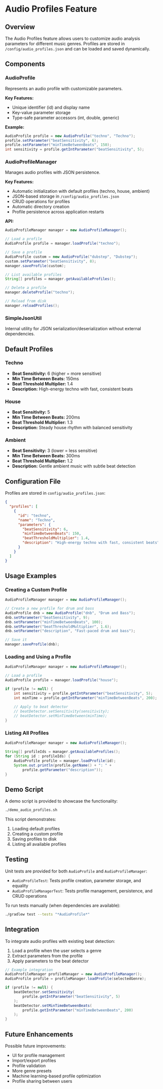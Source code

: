# Audio Profiles Feature

## Overview

The Audio Profiles feature allows users to customize audio analysis parameters for different music genres. Profiles are stored in `/config/audio_profiles.json` and can be loaded and saved dynamically.

## Components

### AudioProfile

Represents an audio profile with customizable parameters.

**Key Features:**
- Unique identifier (id) and display name
- Key-value parameter storage
- Type-safe parameter accessors (int, double, generic)

**Example:**
```java
AudioProfile profile = new AudioProfile("techno", "Techno");
profile.setParameter("beatSensitivity", 6);
profile.setParameter("minTimeBetweenBeats", 150);
int sensitivity = profile.getIntParameter("beatSensitivity", 5);
```

### AudioProfileManager

Manages audio profiles with JSON persistence.

**Key Features:**
- Automatic initialization with default profiles (techno, house, ambient)
- JSON-based storage in `/config/audio_profiles.json`
- CRUD operations for profiles
- Automatic directory creation
- Profile persistence across application restarts

**API:**
```java
AudioProfileManager manager = new AudioProfileManager();

// Load a profile
AudioProfile profile = manager.loadProfile("techno");

// Save a profile
AudioProfile custom = new AudioProfile("dubstep", "Dubstep");
custom.setParameter("beatSensitivity", 8);
manager.saveProfile(custom);

// List available profiles
String[] profiles = manager.getAvailableProfiles();

// Delete a profile
manager.deleteProfile("techno");

// Reload from disk
manager.reloadProfiles();
```

### SimpleJsonUtil

Internal utility for JSON serialization/deserialization without external dependencies.

## Default Profiles

### Techno
- **Beat Sensitivity:** 6 (higher = more sensitive)
- **Min Time Between Beats:** 150ms
- **Beat Threshold Multiplier:** 1.4
- **Description:** High-energy techno with fast, consistent beats

### House
- **Beat Sensitivity:** 5
- **Min Time Between Beats:** 200ms
- **Beat Threshold Multiplier:** 1.3
- **Description:** Steady house rhythm with balanced sensitivity

### Ambient
- **Beat Sensitivity:** 3 (lower = less sensitive)
- **Min Time Between Beats:** 300ms
- **Beat Threshold Multiplier:** 1.2
- **Description:** Gentle ambient music with subtle beat detection

## Configuration File

Profiles are stored in `config/audio_profiles.json`:

```json
{
  "profiles": [
    {
      "id": "techno",
      "name": "Techno",
      "parameters": {
        "beatSensitivity": 6,
        "minTimeBetweenBeats": 150,
        "beatThresholdMultiplier": 1.4,
        "description": "High-energy techno with fast, consistent beats"
      }
    }
  ]
}
```

## Usage Examples

### Creating a Custom Profile

```java
AudioProfileManager manager = new AudioProfileManager();

// Create a new profile for drum and bass
AudioProfile dnb = new AudioProfile("dnb", "Drum and Bass");
dnb.setParameter("beatSensitivity", 9);
dnb.setParameter("minTimeBetweenBeats", 100);
dnb.setParameter("beatThresholdMultiplier", 1.6);
dnb.setParameter("description", "Fast-paced drum and bass");

// Save it
manager.saveProfile(dnb);
```

### Loading and Using a Profile

```java
AudioProfileManager manager = new AudioProfileManager();

// Load a profile
AudioProfile profile = manager.loadProfile("house");

if (profile != null) {
    int sensitivity = profile.getIntParameter("beatSensitivity", 5);
    int minTime = profile.getIntParameter("minTimeBetweenBeats", 200);
    
    // Apply to beat detector
    // beatDetector.setSensitivity(sensitivity);
    // beatDetector.setMinTimeBetween(minTime);
}
```

### Listing All Profiles

```java
AudioProfileManager manager = new AudioProfileManager();

String[] profileIds = manager.getAvailableProfiles();
for (String id : profileIds) {
    AudioProfile profile = manager.loadProfile(id);
    System.out.println(profile.getName() + ": " + 
        profile.getParameter("description"));
}
```

## Demo Script

A demo script is provided to showcase the functionality:

```bash
./demo_audio_profiles.sh
```

This script demonstrates:
1. Loading default profiles
2. Creating a custom profile
3. Saving profiles to disk
4. Listing all available profiles

## Testing

Unit tests are provided for both `AudioProfile` and `AudioProfileManager`:

- `AudioProfileTest`: Tests profile creation, parameter storage, and equality
- `AudioProfileManagerTest`: Tests profile management, persistence, and CRUD operations

To run tests manually (when dependencies are available):
```bash
./gradlew test --tests "*AudioProfile*"
```

## Integration

To integrate audio profiles with existing beat detection:

1. Load a profile when the user selects a genre
2. Extract parameters from the profile
3. Apply parameters to the beat detector

```java
// Example integration
AudioProfileManager profileManager = new AudioProfileManager();
AudioProfile profile = profileManager.loadProfile(selectedGenre);

if (profile != null) {
    beatDetector.setSensitivity(
        profile.getIntParameter("beatSensitivity", 5)
    );
    beatDetector.setMinTimeBetweenBeats(
        profile.getIntParameter("minTimeBetweenBeats", 200)
    );
}
```

## Future Enhancements

Possible future improvements:
- UI for profile management
- Import/export profiles
- Profile validation
- More genre presets
- Machine learning-based profile optimization
- Profile sharing between users

